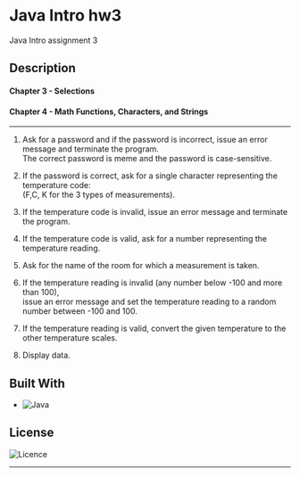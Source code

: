 # Java Intro hw3

Java Intro assignment 3

## Description

#### Chapter 3 - Selections
#### Chapter 4 - Math Functions, Characters, and Strings
<hr>

1) Ask for a password and if the password is incorrect, issue an error message and terminate the program.
   <br> The correct password is meme and the password is case-sensitive.

2) If the password is correct, ask for a single character representing the temperature code: 
   <br> (F,C, K for the 3 types of measurements).

3) If the temperature code is invalid, issue an error message and terminate the program.

4) If the temperature code is valid, ask for a number representing the temperature reading.

5) Ask for the name of the room for which a measurement is taken.

6) If the temperature reading is invalid (any number below -100 and more than 100), 
   <br> issue an error message and set the temperature reading to a random number between -100 and 100.

7) If the temperature reading is valid, convert the given temperature to the other temperature scales.

8) Display data.

## Built With

* ![Java](https://img.shields.io/badge/java-%23ED8B00.svg?style=for-the-badge&logo=openjdk&logoColor=white)

## License

![Licence](https://img.shields.io/github/license/Ileriayo/markdown-badges?style=for-the-badge)
<hr>
